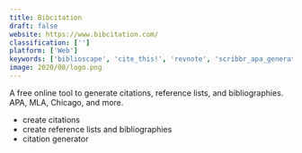 ```yaml
---
title: Bibcitation
draft: false 
website: https://www.bibcitation.com/
classification: ['']
platform: ['Web']
keywords: ['biblioscape', 'cite_this!', 'revnote', 'scribbr_apa_generator']
image: 2020/08/logo.png
---
```

A free online tool to generate citations, reference lists, and bibliographies. APA, MLA, Chicago, and more.
<ul class="bulleted">
 	<li>create citations</li>
 	<li>create reference lists and bibliographies</li>
 	<li>citation generator</li>
</ul>